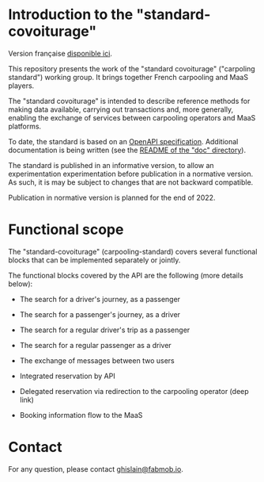 # Introduction to the "standard-covoiturage"

Version française [disponible ici](./README.fr.md).

This repository presents the work of the "standard covoiturage" ("carpoling 
standard") working group. It brings together French carpooling and MaaS 
players.
 
The "standard covoiturage" is intended to describe reference methods for 
making data available, carrying out transactions and, more generally, enabling 
the exchange of services between carpooling operators and MaaS platforms.

To date, the standard is based on an
[OpenAPI specification](./standard-carpooling_openapi.yaml).
Additional documentation is being written (see the
[README of the "doc" directory](./doc/README.md)).

The standard is published in an informative version, to allow an experimentation 
experimentation before publication in a normative version. As such, it is may be subject to changes that are not backward compatible.

Publication in normative version is planned for the end of 2022.

# Functional scope

The "standard-covoiturage" (carpooling-standard)  covers several functional 
blocks that can be implemented separately or jointly.

The functional blocks covered by the API are the following (more details below):

* The search for a driver's journey, as a passenger
* The search for a passenger's journey, as a driver
* The search for a regular driver's trip as a passenger
* The search for a regular passenger as a driver

* The exchange of messages between two users
* Integrated reservation by API
* Delegated reservation via redirection to the carpooling operator (deep link)
* Booking information flow to the MaaS

# Contact

For any question, please contact
[ghislain@fabmob.io](mailto:ghislain@fabmob.io).
